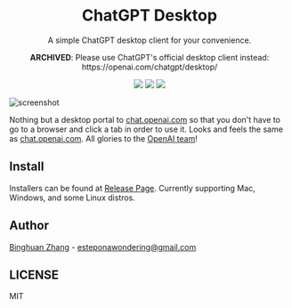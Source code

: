 <div align=center>
  <h1>ChatGPT Desktop</h1>
  <p>A simple ChatGPT desktop client for your convenience.</p>
  <p><b>ARCHIVED</b>: Please use ChatGPT's official desktop client instead: https://openai.com/chatgpt/desktop/</p>
  <img src="https://img.shields.io/badge/electron-22.2.0-blue"/>
  <img src="https://img.shields.io/badge/typescript-3.9.10-blueviolet"/>
  <img src="https://img.shields.io/badge/downloaded-614-brightgreen"/>
</div>

![screenshot](./asset/app.png)

Nothing but a desktop portal to [chat.openai.com](https://chat.openai.com) so that you don't have to go to a browser and click a tab in order to use it. Looks and feels the same as [chat.openai.com](https://chat.openai.com). All glories to the [OpenAI team](https://openai.com/)!

## Install

Installers can be found at [Release Page](https://github.com/estepona/chatgpt-desktop/releases). Currently supporting Mac, Windows, and some Linux distros.

## Author

[Binghuan Zhang](https://github.com/estepona) - esteponawondering@gmail.com

## LICENSE

MIT
